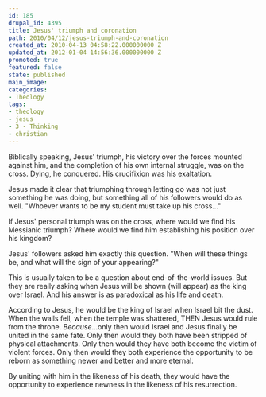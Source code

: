 ```yaml
---
id: 185
drupal_id: 4395
title: Jesus' triumph and coronation
path: 2010/04/12/jesus-triumph-and-coronation
created_at: 2010-04-13 04:58:22.000000000 Z
updated_at: 2012-01-04 14:56:36.000000000 Z
promoted: true
featured: false
state: published
main_image: 
categories:
- Theology
tags:
- theology
- jesus
- 3 - Thinking
- christian
---
```

Biblically speaking, Jesus' triumph, his victory over the forces mounted against him, and the completion of his own internal struggle, was on the cross. Dying, he conquered. His crucifixion was his exaltation.

Jesus made it clear that triumphing through letting go was not just something he was doing, but something all of his followers would do as well. "Whoever wants to be my student must take up his cross..."

If Jesus' personal triumph was on the cross, where would we find his Messianic triumph? Where would we find him establishing his position over his kingdom?

Jesus' followers asked him exactly this question. "When will these things be, and what will the sign of your appearing?"

This is usually taken to be a question about end-of-the-world issues. But they are really asking when Jesus will be shown (will appear) as the king over Israel. And his answer is as paradoxical as his life and death.

According to Jesus, he would be the king of Israel when Israel bit the dust. When the walls fell, when the temple was shattered, THEN Jesus would rule from the throne. <em>Because</em>...only then would Israel and Jesus finally be united in the same fate. Only then would they both have been stripped of physical attachments. Only then would they have both become the victim of violent forces. Only then would they both experience the opportunity to be reborn as something newer and better and more eternal.

By uniting with him in the likeness of his death, they would have the opportunity to experience newness in the likeness of his resurrection.
